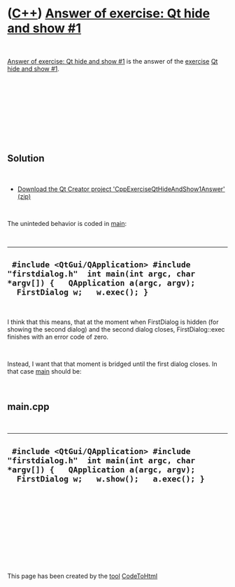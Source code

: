 
 

 

 

 

 

([C++](Cpp.md)) [Answer of exercise: Qt hide and show \#1](CppExerciseQtHideAndShow1Answer.md)
================================================================================================

 

[Answer of exercise: Qt hide and show
\#1](CppExerciseQtHideAndShow1Answer.md) is the answer of the
[exercise](CppExercise.md) [Qt hide and show
\#1](CppExerciseQtHideAndShow1.md).

 

 

 

 

 

Solution
--------

 

-   [Download the Qt Creator project
    'CppExerciseQtHideAndShow1Answer' (zip)](CppExerciseQtHideAndShow1Answer.zip)

 

The uninteded behavior is coded in [main](CppMain.md):

 

  ------------------------------------------------------------------------------------------------------------------------------------------------------------
  ` #include <QtGui/QApplication> #include "firstdialog.h"  int main(int argc, char *argv[]) {   QApplication a(argc, argv);   FirstDialog w;   w.exec(); }`
  ------------------------------------------------------------------------------------------------------------------------------------------------------------

 

I think that this means, that at the moment when FirstDialog is hidden
(for showing the second dialog) and the second dialog closes,
FirstDialog::exec finishes with an error code of zero.

 

Instead, I want that that moment is bridged until the first dialog
closes. In that case [main](CppMain.md) should be:

 

main.cpp
--------

 

  ------------------------------------------------------------------------------------------------------------------------------------------------------------------------
  ` #include <QtGui/QApplication> #include "firstdialog.h"  int main(int argc, char *argv[]) {   QApplication a(argc, argv);   FirstDialog w;   w.show();   a.exec(); }`
  ------------------------------------------------------------------------------------------------------------------------------------------------------------------------

 

 

 

 

 

 

This page has been created by the [tool](Tools.md)
[CodeToHtml](ToolCodeToHtml.md)
